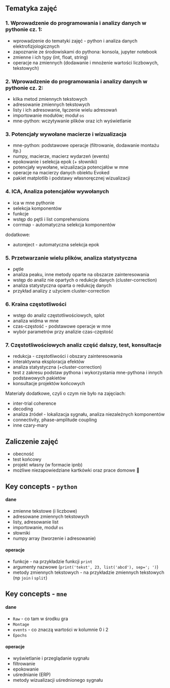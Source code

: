 ## Tematyka zajęć

### 1. Wprowadzenie do programowania i analizy danych w pythonie cz. 1:
  * wprowadzenie do tematyki zajęć - python i analiza danych elektrofizjologicznych
  * zapoznanie ze środowiskami do pythona: konsola, jupyter notebook
  * zmienne i ich typy (int, float, string)
  * operacje na zmiennych (dodawanie i mnożenie wartości liczbowych, tekstowych)

### 2. Wprowadzenie do programowania i analizy danych w pythonie cz. 2:
  * kilka metod zmiennych tekstowych
  * adresowanie zmiennych tekstowych
  * listy i ich adresowanie, łączenie wielu adresowań
  * importowanie modułów; moduł `os`
  * mne-python: wczytywanie plików oraz ich wyświetlanie

### 3. Potencjały wywołane macierze i wizualizacja
  * mne-python: podstawowe operacje (filtrowanie, dodawanie montażu itp.)
  * numpy, macierze, macierz wydarzeń (events)
  * epokowanie i selekcja epok (+ słowniki)
  * potencjały wywołane, wizualizacja potencjałów w mne
  * operacje na macierzy danych obiektu Evoked
  * pakiet matplotlib i podstawy własnoręcznej wizualizacji

### 4. ICA, Analiza potencjałów wywołanych
  * ica w mne pythonie
  * selekcja komponentów
  * funkcje
  * wstęp do pętli i list comprehensions
  * corrmap - automatyczna selekcja komponentów

dodatkowe:
  * autoreject - automatyczna selekcja epok

### 5. Przetwarzanie wielu plików, analiza statystyczna
  * pętle
  * analiza peaku, inne metody oparte na obszarze zainteresowania
  * wstęp do analiz nie opartych o redukcje danych (cluster-correction)
  * analiza statystyczna oparta o redukcję danych
  * przykład analizy z użyciem cluster-correction

### 6. Kraina częstotliwości
  * wstęp do analiz częstotliwościowych, splot
  * analiza widma w mne
  * czas-częstość - podstawowe operacje w mne
  * wybór parametrów przy analizie czas-częstość

### 7. Częstotliwościowych analiz część dalszy, test, konsultacje
  * redukcja - częstotliwości i obszary zainteresowania
  * interaktywna eksploracja efektów
  * analiza statystyczna (+cluster-correction)
  * test z zakresu podstaw pythona i wykorzystania mne-pythona i innych podstawowych pakietów
  * konsultacje projektów końcowych

Materiały dodatkowe, czyli o czym nie było na zajęciach: 
  - inter-trial coherence
  - decoding
  - analiza źródeł - lokalizacja sygnału, analiza niezależnych komponentów
  - connectivity, phase-amplitude coupling
  - inne czary-mary


## Zaliczenie zajęć
* obecność
* test końcowy
* projekt własny (w formacie ipnb)
* możliwe niezapowiedziane kartkówki oraz prace domowe :imp:

## Key concepts - `python`

#### dane
* zmienne tekstowe (i liczbowe)
* adresowane zmiennych tekstowych
* listy, adresowanie list
* importowanie, moduł `os`
* słowniki
* numpy array (tworzenie i adresowanie)

#### operacje
* funkcje - na przykładzie funkcji `print`
* argumenty nazwowe (`print('tekst', 23, list('abcd'), sep='; ')`)
* metody zmiennych tekstowych - na przykładzie zmiennych tekstowych (np `join` i `split`)

## Key concepts - `mne`
#### dane
* `Raw` - co tam w środku gra
* `Montage`
* `events` - co znaczą wartości w kolumnie 0 i 2
* `Epochs`

#### operacje
* wyświetlanie i przeglądanie sygnału
* filtrowanie
* epokowanie
* uśrednianie (ERP)
* metody wizualizacji uśrednionego sygnału
